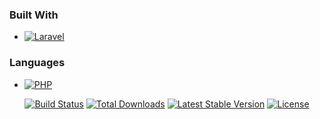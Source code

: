 ### Built With

* [![Laravel][Laravel.com]][Laravel-url]

### Languages

* [![PHP][PHP.com]][PHP-url]


<p align="center">
<a href="https://github.com/laravel/framework/actions"><img src="https://github.com/laravel/framework/workflows/tests/badge.svg" alt="Build Status"></a>
<a href="https://packagist.org/packages/laravel/framework"><img src="https://img.shields.io/packagist/dt/laravel/framework" alt="Total Downloads"></a>
<a href="https://packagist.org/packages/laravel/framework"><img src="https://img.shields.io/packagist/v/laravel/framework" alt="Latest Stable Version"></a>
<a href="https://packagist.org/packages/laravel/framework"><img src="https://img.shields.io/packagist/l/laravel/framework" alt="License"></a>
</p>




















<!-- MARKDOWN LINKS & IMAGES -->

[Laravel.com]: https://img.shields.io/badge/Laravel-FF2D20?style=for-the-badge&logo=laravel&logoColor=white
[Laravel-url]: https://laravel.com
[PHP.com]: https://img.shields.io/badge/Laravel-FF2D20?style=for-the-badge&logo=laravel&logoColor=white](https://badgen.net/badge/icon/php?icon=php&label)](https://badgen.net/badge/icon/php?icon=php&label)
[PHP-url]: https://laravel.com](https://tailwindcss.com/)](https://www.php.net/docs.php)](https://www.php.net/docs.php)](https://www.php.net/)

